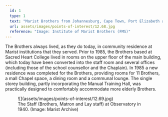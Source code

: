 ```yaml
---
  id: 1
  type: 1
  text: "Marist Brothers from Johannesburg, Cape Town, Port Elizabeth and Uitenhage assembled in Uitenhage in 1895 for a retreat."
  url: assets/images/points-of-interest/12.68.jpg
  reference: "Image: Institute of Marist Brothers (FMS)"
---
```

The Brothers always lived, as they do today, in community residence at Marist institutions that they served. Prior to 1985, the Brothers based at Sacred Heart College lived in rooms on the upper floor of the main building, which today have been converted into the staff room and several offices (including those of the school counsellor and the Chaplain). In 1985 a new residence was completed for the Brothers, providing rooms for 11 Brothers, a mall Chapel space, a dining room and a communal lounge. The single storey building, partly incorporating the Manual Training Hall, was practically designed to comfortably accommodate more elderly Brothers. 

<figure>![](assets/images/points-of-interest/12.69.jpg)
  <figcaption>The Staff (Brothers, Matron and Lay staff) at Observatory in 1940. (Image: Marist Archive)</figcaption>
</figure>

